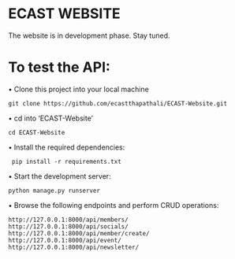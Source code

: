 # ECAST WEBSITE

The website is in development phase. Stay tuned.

# To test the API:
•	Clone this project into your local machine
```
git clone https://github.com/ecastthapathali/ECAST-Website.git
```

•	cd into ‘ECAST-Website’
```
cd ECAST-Website
```

•	Install the required dependencies:
```
 pip install -r requirements.txt
```

•	Start the development server:
```
python manage.py runserver
```

•	Browse the following endpoints and perform CRUD operations:
```
http://127.0.0.1:8000/api/members/
http://127.0.0.1:8000/api/socials/
http://127.0.0.1:8000/api/member/create/
http://127.0.0.1:8000/api/event/
http://127.0.0.1:8000/api/newsletter/
```

			
   



